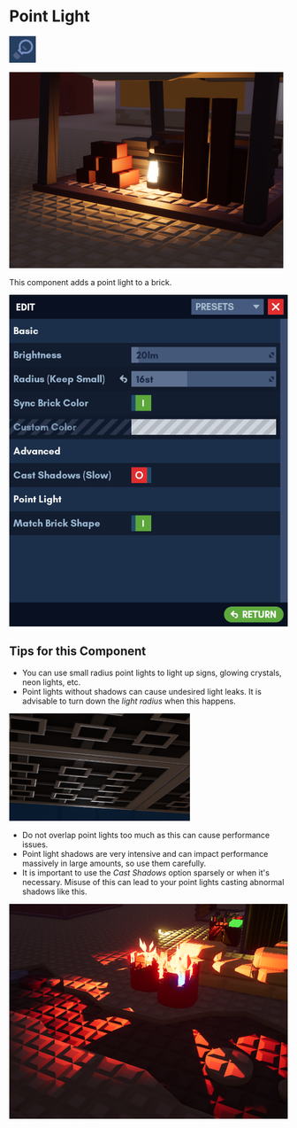 # Point Light

![Icon](../images/components/point_light.png)

![Point Light Example](../images/components/point_light_example.png)

This component adds a point light to a brick.

![Edit Menu](../images/components/edit_menu_point_light.png)

## Tips for this Component

- You can use small radius point lights to light up signs, glowing crystals, neon lights, etc.
- Point lights without shadows can cause undesired light leaks. It is advisable to turn down the *light radius* when this happens.

![Light Leak](../images/components/light_leak.png)

- Do not overlap point lights too much as this can cause performance issues.
- Point light shadows are very intensive and can impact performance massively in large amounts, so use them carefully.
- It is important to use the *Cast Shadows* option sparsely or when it's necessary. Misuse of this can lead to your point lights casting abnormal shadows like this.

![Shadow Example](../images/components/point_light_shadow_example_1.png)